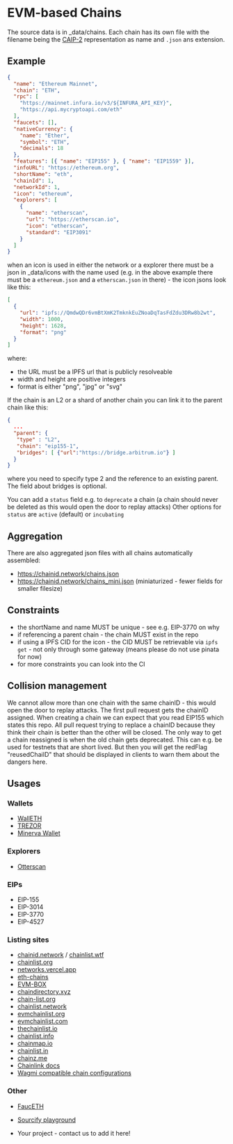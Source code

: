# EVM-based Chains

The source data is in \_data/chains. Each chain has its own file with the filename being the [CAIP-2](https://github.com/ChainAgnostic/CAIPs/blob/master/CAIPs/caip-2.md) representation as name and `.json` ans extension.

## Example

```json
{
  "name": "Ethereum Mainnet",
  "chain": "ETH",
  "rpc": [
    "https://mainnet.infura.io/v3/${INFURA_API_KEY}",
    "https://api.mycryptoapi.com/eth"
  ],
  "faucets": [],
  "nativeCurrency": {
    "name": "Ether",
    "symbol": "ETH",
    "decimals": 18
  },
  "features": [{ "name": "EIP155" }, { "name": "EIP1559" }],
  "infoURL": "https://ethereum.org",
  "shortName": "eth",
  "chainId": 1,
  "networkId": 1,
  "icon": "ethereum",
  "explorers": [
    {
      "name": "etherscan",
      "url": "https://etherscan.io",
      "icon": "etherscan",
      "standard": "EIP3091"
    }
  ]
}
```

when an icon is used in either the network or a explorer there must be a json in \_data/icons with the name used (e.g. in the above example there must be a `ethereum.json` and a `etherscan.json` in there) - the icon jsons look like this:

```json
[
  {
    "url": "ipfs://QmdwQDr6vmBtXmK2TmknkEuZNoaDqTasFdZdu3DRw8b2wt",
    "width": 1000,
    "height": 1628,
    "format": "png"
  }
]
```

where:

- the URL must be a IPFS url that is publicly resolveable
- width and height are positive integers
- format is either "png", "jpg" or "svg"

If the chain is an L2 or a shard of another chain you can link it to the parent chain like this:

```json
{
  ...
  "parent": {
   "type" : "L2",
   "chain": "eip155-1",
   "bridges": [ {"url":"https://bridge.arbitrum.io"} ]
  }
}
```

where you need to specify type 2 and the reference to an existing parent. The field about bridges is optional.

You can add a `status` field e.g. to `deprecate` a chain (a chain should never be deleted as this would open the door to replay attacks)
Other options for `status` are `active` (default) or `incubating`

## Aggregation

There are also aggregated json files with all chains automatically assembled:

- https://chainid.network/chains.json
- https://chainid.network/chains_mini.json (miniaturized - fewer fields for smaller filesize)

## Constraints

- the shortName and name MUST be unique - see e.g. EIP-3770 on why
- if referencing a parent chain - the chain MUST exist in the repo
- if using a IPFS CID for the icon - the CID MUST be retrievable via `ipfs get` - not only through some gateway (means please do not use pinata for now)
- for more constraints you can look into the CI

## Collision management

We cannot allow more than one chain with the same chainID - this would open the door to replay attacks.
The first pull request gets the chainID assigned. When creating a chain we can expect that you read EIP155 which states this repo.
All pull request trying to replace a chainID because they think their chain is better than the other will be closed.
The only way to get a chain reassigned is when the old chain gets deprecated. This can e.g. be used for testnets that are short lived. But then you will get the redFlag "reusedChaiID" that should be displayed in clients to warn them about the dangers here.

## Usages

### Wallets

- [WallETH](https://walleth.org)
- [TREZOR](https://trezor.io)
- [Minerva Wallet](https://minerva.digital)

### Explorers

- [Otterscan](https://otterscan.io)

### EIPs

- EIP-155
- EIP-3014
- EIP-3770
- EIP-4527

### Listing sites

- [chainid.network](https://chainid.network) / [chainlist.wtf](https://chainlist.wtf)
- [chainlist.org](https://chainlist.org)
- [networks.vercel.app](https://networks.vercel.app)
- [eth-chains](https://github.com/taylorjdawson/eth-chains)
- [EVM-BOX](https://github.com/izayl/evm-box)
- [chaindirectory.xyz](https://www.chaindirectory.xyz)
- [chain-list.org](https://chain-list.org)
- [chainlist.network](https://chainlist.network/)
- [evmchainlist.org](https://evmchainlist.org)
- [evmchainlist.com](https://evmchainlist.com)
- [thechainlist.io](https://thechainlist.io)
- [chainlist.info](https://chainlist.info)
- [chainmap.io](https://chainmap.io)
- [chainlist.in](https://www.chainlist.in)
- [chainz.me](https://chainz.me)
- [Chainlink docs](https://docs.chain.link/)
- [Wagmi compatible chain configurations](https://spenhouet.com/chains)

### Other

- [FaucETH](https://github.com/komputing/FaucETH)
- [Sourcify playground](https://playground.sourcify.dev)

- Your project - contact us to add it here!

